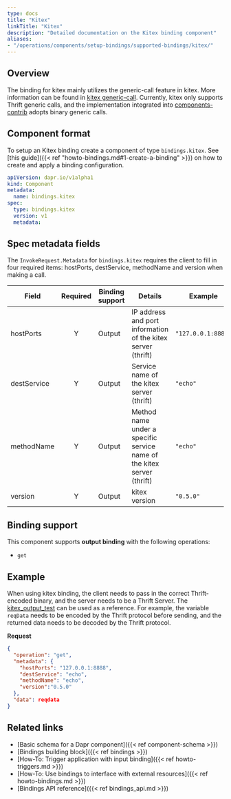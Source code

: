 ```yaml
---
type: docs
title: "Kitex"
linkTitle: "Kitex"
description: "Detailed documentation on the Kitex binding component"
aliases:
- "/operations/components/setup-bindings/supported-bindings/kitex/"
---
```


## Overview

The binding for kitex mainly utilizes the generic-call feature in kitex. More information can be found in [kitex generic-call](https://www.cloudwego.io/docs/kitex/tutorials/advanced-feature/generic-call/).
Currently, kitex only supports Thrift generic calls, and the implementation integrated into [components-contrib](https://github.com/dapr/components-contrib/tree/master/bindings/kitex) adopts binary generic calls.


## Component format

To setup an Kitex binding create a component of type `bindings.kitex`. See [this guide]({{< ref "howto-bindings.md#1-create-a-binding" >}}) on how to create and apply a binding configuration.

```yaml
apiVersion: dapr.io/v1alpha1
kind: Component
metadata:
  name: bindings.kitex
spec:
  type: bindings.kitex
  version: v1
  metadata: 
```

## Spec metadata fields

The `InvokeRequest.Metadata` for `bindings.kitex` requires the client to fill in four required items: hostPorts, destService, methodName and version when making a call.

| Field       | Required | Binding support | Details                                                                                                 | Example            |
|-------------|:--------:|--------|---------------------------------------------------------------------------------------------------------|--------------------|
| hostPorts   |    Y     | Output | IP address and port information of the kitex server (thrift)                                        | `"127.0.0.1:8888"` |
| destService |    Y     | Output | Service name of the kitex server (thrift)            | `"echo"`           |
| methodName  |    Y     | Output | Method name under a specific service name of the kitex server (thrift) | `"echo"`           |
| version     |    Y     | Output | kitex version                                                                                           | `"0.5.0"`          |


## Binding support

This component supports **output binding** with the following operations:

- `get`

## Example 

When using kitex binding, the client needs to pass in the correct Thrift-encoded binary, and the server needs to be a Thrift Server. The [kitex_output_test](https://github.com/dapr/components-contrib/blob/master/bindings/kitex/kitex_output_test.go) can be used as a reference.
For example, the variable `reqData` needs to be encoded by the Thrift protocol before sending, and the returned data needs to be decoded by the Thrift protocol.

**Request**

```json
{
  "operation": "get",
  "metadata": {
    "hostPorts": "127.0.0.1:8888",
    "destService": "echo",
    "methodName": "echo",
    "version":"0.5.0"
  },
  "data": reqdata
}
```

## Related links

- [Basic schema for a Dapr component]({{< ref component-schema >}})
- [Bindings building block]({{< ref bindings >}})
- [How-To: Trigger application with input binding]({{< ref howto-triggers.md >}})
- [How-To: Use bindings to interface with external resources]({{< ref howto-bindings.md >}})
- [Bindings API reference]({{< ref bindings_api.md >}})
